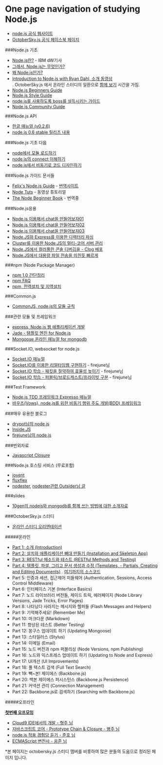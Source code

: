 One page navigation of studying Node.js
=======================================
- [node.js 공식 웹사이트](http://www.nodejs.org/)
- [OctoberSky.js 공식 페이스북 페이지](http://www.facebook.com/octoberskyjs)

###Node.js 기초
- [Node.js란?](http://www.ibm.com/developerworks/kr/library/os-nodejs/index.html) - IBM dW기사
- [그래서, Node.js는 무엇인가?](http://blog.doortts.com/214)
- [왜 Node.js인가?](http://blog.doortts.com/219)
- [Introduction to Node.js with Ryan Dahl, 소개 동영상](http://www.youtube.com/watch?v=jo_B4LTHi3I)  
  . OctoberSky.js 에서 온라인 스터디의 일환으로 [함께 보기](http://blog.doortts.com/208) 시간을 가짐.
- [Node.js Beginners Guide](http://nodeguide.atelier.weaveus.com/beginner.html)
- [Node.js Style Guide](http://nodeguide.atelier.weaveus.com/style.html) 
- [node.js를 사용하도록 boss를 설득시키는 가이드](http://nodeguide.atelier.weaveus.com/convincing_the_boss.html)
- [Node.js Community Guide](http://nodeguide.atelier.weaveus.com/community.html)

###Node.js API 
- [한글 매뉴얼 (v0.2.6)](http://nodejs-kr.org/apis/api026.html)
- [node.js 0.6 stable 릴리즈 내용](http://blog.doortts.com/216)

###Node.js 기초 다음
- [node에서 모듈 로드하기](http://nodejs-kr.org/wordpress/archives/457)
- [node.js의 connect 이해하기](http://nodejs-kr.org/wordpress/archives/467)
- [node.js에서 비동기로 코드 디자인하기](http://nodejs-kr.org/wordpress/archives/531)

###Node.js 가이드 문서들
- [Felix's Node.js Guide](http://nodeguide.com/) - [번역사이트](http://nodeguide.atelier.weaveus.com/)
- [Node Tuts](http://nodetuts.com/) - 동영상 튜토리얼
- [The Node Beginner Book](http://nodebeginner.org/) - 번역중

###Node.js응용
- [Node.js 이용해서 chat을 만들어보자01](http://blog.j2p.kr/blog/2011/11/14/node-chat/)
- [Node.js 이용해서 chat을 만들어보자02](http://blog.j2p.kr/blog/2011/11/21/node-chat2/)
- [Node.js 이용해서 chat을 만들어보자03](http://blog.j2p.kr/blog/2011/11/29/node-chat3/)
- [Node.JS와 Express를 이용한 디렉터리 파싱](http://firejune.com/1718) 
- [Cluster를 이용한 Node.JS의 멀티-코어 서버 관리](http://firejune.com/1693) 
- [Node.JS에서 컬러풀한 콘솔 디버깅을 - Clog 배포](http://firejune.com/1701) 
- [Node.JS에서 대용량 파일 전송을 미친듯 빠르게](http://firejune.com/1716)

###npm (Node Package Manager)
- [npm 1.0 간단정리](http://nodejs-kr.org/wordpress/archives/449)
- [npm FAQ](http://blog.doortts.com/225)
- [npm, 전역설치 및 지역설치](http://blog.doortts.com/226)

###Common.js
- [CommonJS, node.js의 모듈 규칙](http://blog.sangpire.pe.kr/tag/Commonjs)

###관련 모듈 및 프레임워크
- [express, Node.js 웹 애플리케이션 개발](http://firejune.io/express/)
- [Jade - 템플릿 엔진 for Node.js](http://blog.doortts.com/223)
- [Mongoose 온라인 매뉴얼 for mongodb](http://nodejs-kr.org/wordpress/archives/536)

###Socket.IO, websocket for node.js
- [Socket.IO 매뉴얼](http://yambbam.kr/socket-io.html)
- [Socket.IO를 이용한 리얼타임웹 구현하기](http://firejune.com/1685) - firejune님
- [Socket.IO 학습 - 패킷을 절약하여 효율성 높이기](http://firejune.com/1699) - firejune님
- [Socket.IO 학습 - 퍼블릭/브로드캐스트/프라이빗 구분](http://firejune.com/1700) - firejune님

###Test Framework
- [Node.js TDD 프레임워크 Expresso 매뉴얼](http://blog.doortts.com/213)
- [바우즈(Vows), node.js를 위한 비동기 행위 주도 개발(BDD) 프레임워크](http://blog.doortts.com/220)

###매우 유용한 블로그
- [drypot님의 node.js](http://drypot.tumblr.com/tagged/node)
- [Inside.JS](http://nodejs-kr.org/wordpress/)
- [firejune님의 node.js](http://firejune.com/tag/Node.JS)

###번외자료
- [Javascript Closure](http://nodejs-kr.org/wordpress/archives/508)

###Node.js 호스팅 서비스 (무료포함)
- [joyent](http://joyent.com)
- [fluxflex](http://www.fluxflex.com)
- [nodester](http://nodester.com/), [nodester관련 Outsider님 글](http://blog.outsider.ne.kr/653)

###slides
- [‎10gen의 nodejs와 mongodb를 함께 쓰는 방법에 대한 소개자료](http://www.10gen.com/presentations/mongohamburg-2011/an-introduction-nodejs-mongodb-driver)


###OctoberSky.js 스터디
- [온라인 스터디 오리엔테이션](http://blog.doortts.com/206)

#####온라인

- [Part 1: 소개 (Introduction)](http://blog.doortts.com/207)
- [Part 2: 설치와 애플리케이션 뼈대 만들기 (Installation and Skeleton App)](http://blog.doortts.com/209)
- [Part 3: RESTful 메소드와 테스트 (RESTful Methods and Testing)](http://blog.doortts.com/215)
- [Part 4: 템플릿, 파셜, 그리고 문서 생성과 수정 (Templates, - Partials, Creating and Editing Documents)](http://blog.doortts.com/224)
  . [여기까지의 소스코드](https://github.com/iamhjoo/nodepad_iamhjoo)
- Part 5: 인증과 세션, 접근제어 미들웨어 (Authentication, Sessions, Access Control Middleware)
- Part 6: 인터페이스 기본 (Interface Basics)
- Part 7: 노드 라이브러리 버전들, 제이드 트릭, 에러페이지 (Node Library Versions, Jade Tricks, Error Pages)
- Part 8: 나타났다 사라지는 메시지와 헬퍼들 (Flash Messages and Helpers)
- Part 9: 기억해주세요! (Remember Me)
- Part 10: 마크다운 (Markdown)
- Part 11: 향상된 테스트 (Better Testing)
- Part 12: 몽구스 업데이트 하기 (Updating Mongoose)
- Part 13: 스타일러스 (Stylus)
- Part 14: 이메일 (Email)
- Part 15: 노드 버전과 npm 퍼블리싱 (Node Versions, npm Publishing)
- Part 16: 노드와 익스프레스 업데이트 하기 (Updating to Node and Express)
- Part 17: UI개선 (UI Improvements)
- Part 18: 풀 텍스트 검색 (Full Text Search)
- Part 19: 빽~본! 제이에스 (Backbone.js)
- Part 20: 백본 제이에스 퍼시스턴스 (Backbone.js Persistence)
- Part 21: 커넥션 관리 (Connection Management)
- Part 22: Backbone.js로 검색하기 (Searching with Backbone.js)

#####오프라인

[**첫번째 오프모임**](http://blog.doortts.com/221)

- [Cloud9 IDE에서의 개발 - 형주 님](http://dl.dropbox.com/u/11280485/cloud9-nodepad-송형주.pdf)
- [자바스크립트 코어 - Prototype Chain & Closure - 병주 님](http://yambbam.kr/octobersky-javascript-prototype-closure.pptx)
- [node.js 적용 경험담 듣기 - 준호 님](http://firejune.io/)
- [ECMAScript 변천사 - 응준 님](https://github.com/npcode/stuff/blob/master/JavascriptHistory.md)


*본 페이지는 octobersky.js 스터디 맴버를 비롯하여 많은 분들의 도움으로 정리된 페이지 입니다. 
